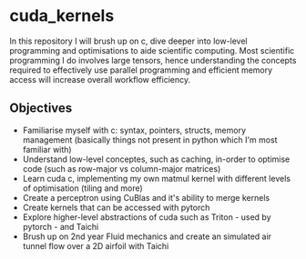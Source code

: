 # cuda_kernels

In this repository I will brush up on c, dive deeper into low-level programming and optimisations to aide scientific computing.
Most scientific programming I do involves large tensors, hence understanding the concepts required to effectively use parallel programming and efficient memory access will increase overall workflow efficiency.

## Objectives

- Familiarise myself with c: syntax, pointers, structs, memory management (basically things not present in python which I'm most familiar with)
- Understand low-level conceptes, such as caching, in-order to optimise code (such as row-major vs column-major matrices)
- Learn cuda c, implementing my own matmul kernel with different levels of optimisation (tiling and more)
- Create a perceptron using CuBlas and it's ability to merge kernels
- Create kernels that can be accessed with pytorch
- Explore higher-level abstractions of cuda such as Triton - used by pytorch - and Taichi
- Brush up on 2nd year Fluid mechanics and create an simulated air tunnel flow over a 2D airfoil with Taichi

